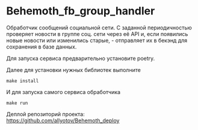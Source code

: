 # Behemoth_fb_group_handler

Обработчик сообщений социальной сети.
С заданной периодичностью проверяет новости в группе соц. сети через её API и, если появились новые новости или 
изменились старые, - отправляет их в бекэнд для сохранения в базе данных.

Для запуска сервиса предварительно установите poetry.

Далее для установки нужных библиотек выполните

```
make install
```

И для запуска самого сервиса обработчика
```
make run
```

Деплой репозиторий проекта:
https://github.com/allyotov/Behemoth_deploy